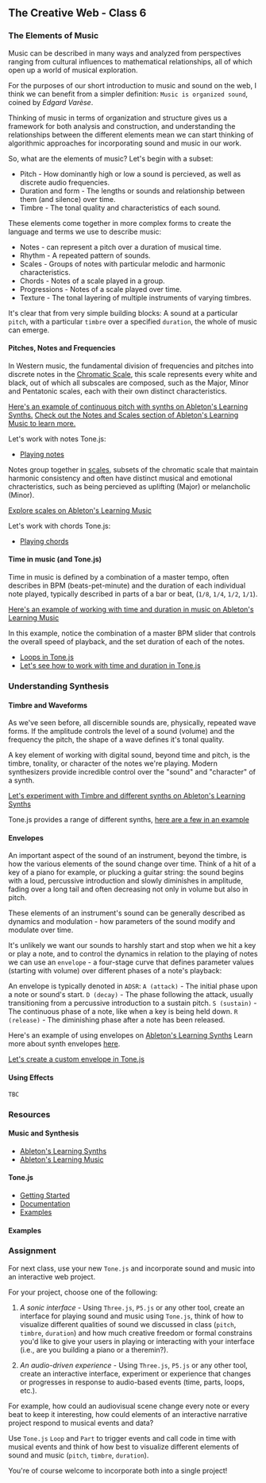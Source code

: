 ## The Creative Web - Class 6

### The Elements of Music
Music can be described in many ways and analyzed from perspectives ranging
from cultural influences to mathematical relationships, all of which open up a world of musical exploration.

For the purposes of our short introduction to music and sound on the web, I think we can benefit from a simpler definition:
`Music is organized sound`, coined by *Edgard Varèse*.

Thinking of music in terms of organization and structure gives us a framework for both analysis and construction, and understanding the relationships between the different elements mean we can start thinking of algorithmic approaches for incorporating sound and music in our work.

So, what are the elements of music? Let's begin with a subset:
- Pitch - How dominantly high or low a sound is percieved, as well as discrete audio frequencies.
- Duration and form - The lengths or sounds and relationship between them (and silence) over time.
- Timbre - The tonal quality and characteristics of each sound.

These elements come together in more complex forms to create the language and terms we use to describe music:
- Notes - can represent a pitch over a duration of musical time. 
- Rhythm - A repeated pattern of sounds.
- Scales - Groups of notes with particular melodic and harmonic characteristics.
- Chords - Notes of a scale played in a group.
- Progressions - Notes of a scale played over time.
- Texture - The tonal layering of multiple instruments of varying timbres.

It's clear that from very simple building blocks: A sound at a particular `pitch`, with a particular `timbre` over a specified `duration`, the whole of music can emerge.

#### Pitches, Notes and Frequencies
In Western music, the fundamental division of frequencies and pitches into discrete notes in the [Chromatic Scale](https://en.wikipedia.org/wiki/Chromatic_scale), this scale represents every white and black, out of which all subscales
are composed, such as the Major, Minor and Pentatonic scales, each with their own distinct characteristics.

[Here's an example of continuous pitch with synths on Ableton's Learning Synths.](https://learningsynths.ableton.com/making-changes/pitch)
[Check out the Notes and Scales section of Ableton's Learning Music to learn more.](https://learningmusic.ableton.com/notes-and-scales/notes-and-scales.html)

Let's work with notes Tone.js:
- [Playing notes](https://github.com/BarakChamo/The-Creative-Web/blob/master/classes/class%206/examples/notes.html)

Notes group together in [scales](https://en.wikipedia.org/wiki/Scale_(music)), subsets of the chromatic scale that maintain
harmonic consistency and often have distinct musical and emotional chracteristics, such as being percieved as uplifting (Major)
or melancholic (Minor).
  
[Explore scales on Ableton's Learning Music](https://learningmusic.ableton.com/notes-and-scales/keys-and-scales.html)

Let's work with chords Tone.js:
- [Playing chords](https://github.com/BarakChamo/The-Creative-Web/blob/master/classes/class%206/examples/polyphony.html)


#### Time in music (and Tone.js)
Time in music is defined by a combination of a master tempo, often describes in BPM (beats-pet-minute) and the duration of each
individual note played, typically described in parts of a bar or beat, (`1/8`, `1/4`, `1/2`, `1/1`).

[Here's an example of working with time and duration in music on Ableton's Learning Music](https://learningmusic.ableton.com/make-melodies/love-will-tear-us-apart.html)

In this example, notice the combination of a master BPM slider that controls the overall speed of playback, and the set duration of each of the notes.

- [Loops in Tone.js](https://github.com/BarakChamo/The-Creative-Web/blob/master/classes/class%206/examples/loops.html)
- [Let's see how to work with time and duration in Tone.js](https://github.com/BarakChamo/The-Creative-Web/blob/master/classes/class%206/examples/parts.html)

### Understanding Synthesis

#### Timbre and Waveforms
As we've seen before, all discernible sounds are, physically, repeated wave forms. If the amplitude controls the level of a sound (volume) and the frequency the pitch, the shape of a wave defines it's tonal quality.

A key element of working with digital sound, beyond time and pitch, is the timbre, tonality, or character of the notes we're playing.
Modern synthesizers provide incredible control over the "sound" and "character" of a synth.

[Let's experiment with Timbre and different synths on Ableton's Learning Synths](https://learningsynths.ableton.com/synth-basics/changing-the-sound)

Tone.js provides a range of different synths, [here are a few in an example](https://github.com/BarakChamo/The-Creative-Web/blob/master/classes/class%206/examples/synths.html)

#### Envelopes
An important aspect of the sound of an instrument, beyond the timbre, is how the various elements of the sound change over time.
Think of a hit of a key of a piano for example, or plucking a guitar string: the sound begins with a loud, percussive introduction 
and slowly diminishes in amplitude, fading over a long tail and often decreasing not only in volume but also in pitch.

These elements of an instrument's sound can be generally described as dynamics and modulation - how parameters of the sound modify and modulate over time.

It's unlikely we want our sounds to harshly start and stop when we hit a key or play a note, and to control the dynamics in relation to the playing of notes we can use an `envelope` - a four-stage curve that defines parameter values (starting with volume) over different phases of a note's playback:

An envelope is typically denoted in `ADSR`:
`A (attack)` - The initial phase upon a note or sound's start.
`D (decay)` - The phase following the attack, usually transitioning from a percussive introduction to a sustain pitch.
`S (sustain)` - The continuous phase of a note, like when a key is being held down.
`R (release)` - The diminishing phase after a note has been released.

Here's an example of using envelopes on [Ableton's Learning Synths](https://learningsynths.ableton.com/envelopes/change-over-time)
Learn more about synth envelopes [here](https://github.com/Tonejs/Tone.js/wiki/Envelope).

[Let's create a custom envelope in Tone.js](https://github.com/BarakChamo/The-Creative-Web/blob/master/classes/class%206/examples/envelope.htm)

#### Using Effects
`TBC`

### Resources

#### Music and Synthesis
- [Ableton's Learning Synths](https://learningsynths.ableton.com/synth-basics/changing-the-sound)
- [Ableton's Learning Music](https://learningmusic.ableton.com/make-melodies/love-will-tear-us-apart.html)

#### Tone.js
- [Getting Started](https://tonejs.github.io/)
- [Documentation](https://tonejs.github.io/docs/)
- [Examples](https://tonejs.github.io/examples/oscillator.html)

#### Examples

### Assignment
For next class, use your new `Tone.js` and incorporate sound and music into an interactive web project.

For your project, choose one of the following:
1. *A sonic interface* - Using `Three.js`, `P5.js` or any other tool, create an interface for playing sound and music using `Tone.js`, think of how to visualize different qualities of sound we discussed in class (`pitch`, `timbre`, `duration`) and how much creative freedom or formal constrains you'd like to give your users in playing or interacting with your interface (i.e., are you building a piano or a theremin?).

2. *An audio-driven experience* - Using `Three.js`, `P5.js` or any other tool, create an interactive interface, experiment or experience that changes or progresses in response to audio-based events (time, parts, loops, etc.). 

For example, how could an audiovisual scene change every note or every beat to keep it interesting, how could elements of an interactive narrative project respond to musical events and data?

Use `Tone.js` `Loop` and `Part` to trigger events and call code in time with musical events and think of how best to visualize different elements of sound and music (`pitch`, `timbre`, `duration`).

You're of course welcome to incorporate both into a single project!

